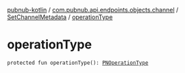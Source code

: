 [pubnub-kotlin](../../index.md) / [com.pubnub.api.endpoints.objects.channel](../index.md) / [SetChannelMetadata](index.md) / [operationType](./operation-type.md)

# operationType

`protected fun operationType(): `[`PNOperationType`](../../com.pubnub.api.enums/-p-n-operation-type/index.md)